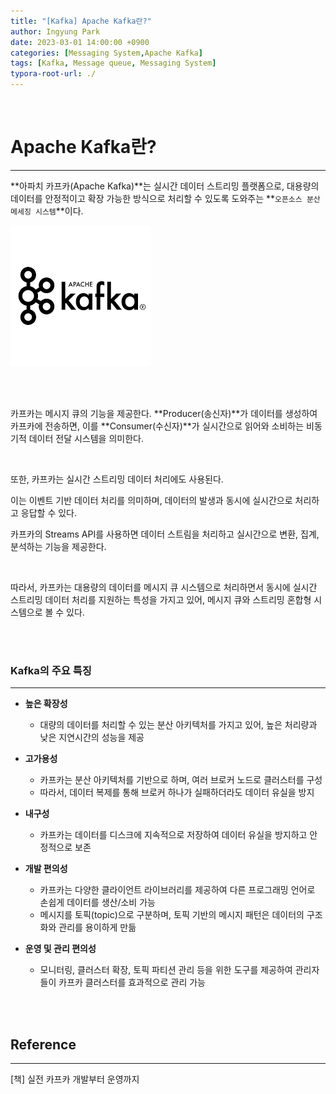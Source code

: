 ```yaml
---
title: "[Kafka] Apache Kafka란?"
author: Ingyung Park
date: 2023-03-01 14:00:00 +0900
categories: [Messaging System,Apache Kafka]
tags: [Kafka, Message queue, Messaging System]
typora-root-url: ./
---
```



<br/>

# **Apache Kafka란?**

---

**아파치 카프카(Apache Kafka)**는 실시간 데이터 스트리밍 플랫폼으로, 대용량의 데이터를 안정적이고 확장 가능한 방식으로 처리할 수 있도록 도와주는 **`오픈소스 분산 메세징 시스템`**이다.

![Kafka](/../assets/img/posts/2023-03-01-Apache-Kafka/Kafka.png)

<br/>

<br/>

카프카는 메시지 큐의 기능을 제공한다. 
**Producer(송신자)**가 데이터를 생성하여 카프카에 전송하면, 이를 **Consumer(수신자)**가 실시간으로 읽어와 소비하는 비동기적 데이터 전달 시스템을 의미한다.

<br/>

또한, 카프카는 실시간 스트리밍 데이터 처리에도 사용된다. 

이는 이벤트 기반 데이터 처리를 의미하며, 데이터의 발생과 동시에 실시간으로 처리하고 응답할 수 있다. 

카프카의 Streams API를 사용하면 데이터 스트림을 처리하고 실시간으로 변환, 집계, 분석하는 기능을 제공한다.



<br/>

따라서, 카프카는 대용량의 데이터를 메시지 큐 시스템으로 처리하면서 동시에 실시간 스트리밍 데이터 처리를 지원하는 특성을 가지고 있어, 메시지 큐와 스트리밍 혼합형 시스템으로 볼 수 있다.

<br/><br/>

### **Kafka의 주요 특징**

----

- **높은 확장성**
  - 대량의 데이터를 처리할 수 있는 분산 아키텍처를 가지고 있어, 높은 처리량과 낮은 지연시간의 성능을 제공

- **고가용성**
  - 카프카는 분산 아키텍처를 기반으로 하며, 여러 브로커 노드로 클러스터를 구성
  - 따라서, 데이터 복제를 통해 브로커 하나가 실패하더라도 데이터 유실을 방지

- **내구성**
  - 카프카는 데이터를 디스크에 지속적으로 저장하여 데이터 유실을 방지하고 안정적으로 보존

- **개발 편의성**
  - 카프카는 다양한 클라이언트 라이브러리를 제공하여 다른 프로그래밍 언어로 손쉽게 데이터를 생산/소비 가능
  - 메시지를 토픽(topic)으로 구분하며, 토픽 기반의 메시지 패턴은 데이터의 구조화와 관리를 용이하게 만듦

- **운영 및 관리 편의성**
  - 모니터링, 클러스터 확장, 토픽 파티션 관리 등을 위한 도구를 제공하여 관리자들이 카프카 클러스터를 효과적으로 관리 가능


<br/>



<br/>

## **Reference**

---

[책] 실전 카프카 개발부터 운영까지

<br/>
